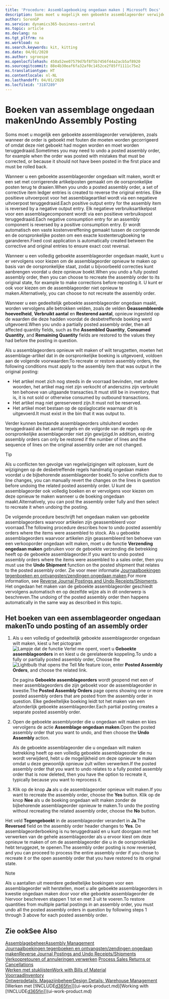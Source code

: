 ```yaml
---
title: 'Procedure: Assemblageboeking ongedaan maken | Microsoft Docs'
description: Soms moet u mogelijk een geboekte assemblageorder verwijderen, zoals wanneer de order is geboekt met fouten die moeten worden gecorrigeerd of omdat deze niet geboekt had mogen worden en moet worden teruggedraaid.
author: SorenGP
ms.service: dynamics365-business-central
ms.topic: article
ms.devlang: na
ms.tgt_pltfrm: na
ms.workload: na
ms.search.keywords: kit, kitting
ms.date: 04/01/2020
ms.author: sgroespe
ms.openlocfilehash: 450a52ee07579d7bf8f5b7456f44a2acb5af8920
ms.sourcegitcommit: 88e4b30eaf6fa32af0c1452ce2f85ff1111c75e2
ms.translationtype: HT
ms.contentlocale: nl-NL
ms.lasthandoff: 04/01/2020
ms.locfileid: "3187289"
---
```

# <a name="undo-assembly-posting"></a><span data-ttu-id="ce53c-103">Boeken van assemblage ongedaan maken</span><span class="sxs-lookup"><span data-stu-id="ce53c-103">Undo Assembly Posting</span></span>
<span data-ttu-id="ce53c-104">Soms moet u mogelijk een geboekte assemblageorder verwijderen, zoals wanneer de order is geboekt met fouten die moeten worden gecorrigeerd of omdat deze niet geboekt had mogen worden en moet worden teruggedraaid.</span><span class="sxs-lookup"><span data-stu-id="ce53c-104">Sometimes you may need to undo a posted assembly order, for example when the order was posted with mistakes that must be corrected, or because it should not have been posted in the first place and must be rolled back.</span></span>

<span data-ttu-id="ce53c-105">Wanneer u een geboekte assemblageorder ongedaan wilt maken, wordt er een set met corrigerende artikelposten gemaakt om de oorspronkelijke posten terug te draaien.</span><span class="sxs-lookup"><span data-stu-id="ce53c-105">When you undo a posted assembly order, a set of corrective item ledger entries is created to reverse the original entries.</span></span> <span data-ttu-id="ce53c-106">Elke positieve uitvoerpost voor het assemblageartikel wordt via een negatieve uitvoerpost teruggedraaid.</span><span class="sxs-lookup"><span data-stu-id="ce53c-106">Each positive output entry for the assembly item is reversed by a negative output entry.</span></span> <span data-ttu-id="ce53c-107">Elk negatieve verbruiksartikelpost voor een assemblagecomponent wordt via een positieve verbruikspost teruggedraaid.</span><span class="sxs-lookup"><span data-stu-id="ce53c-107">Each negative consumption entry for an assembly component is reversed by a positive consumption entry.</span></span> <span data-ttu-id="ce53c-108">Er wordt automatisch een vaste kostenvereffening gemaakt tussen de corrigerende en de oorspronkelijke posten om een exacte kostenterugboeking te garanderen.</span><span class="sxs-lookup"><span data-stu-id="ce53c-108">Fixed cost application is automatically created between the corrective and original entries to ensure exact cost reversal.</span></span>  

<span data-ttu-id="ce53c-109">Wanneer u een volledig geboekte assemblageorder ongedaan maakt, kunt u er vervolgens voor kiezen om de assemblageorder opnieuw te maken op basis van de oorspronkelijke staat, zodat u bijvoorbeeld correcties kunt aanbrengen voordat u deze opnieuw boekt.</span><span class="sxs-lookup"><span data-stu-id="ce53c-109">When you undo a fully posted assembly order, then you can choose to recreate the assembly order to its original state, for example to make corrections before reposting it.</span></span> <span data-ttu-id="ce53c-110">U kunt er ook voor kiezen om de assemblageorder niet opnieuw te maken.</span><span class="sxs-lookup"><span data-stu-id="ce53c-110">Alternatively, you can choose to not recreate the assembly order.</span></span>  

<span data-ttu-id="ce53c-111">Wanneer u een gedeeltelijk geboekte assemblageorder ongedaan maakt, worden vervolgens alle betrokken velden, zoals de velden **Geassembleerde hoeveelheid**, **Verbruikt aantal** en **Resterend aantal**, opnieuw ingesteld op de waarden die deze hadden voordat de desbetreffende boeking werd uitgevoerd.</span><span class="sxs-lookup"><span data-stu-id="ce53c-111">When you undo a partially posted assembly order, then all affected quantity fields, such as the **Assembled Quantity**, **Consumed Quantity**, and **Remaining Quantity** fields are restored to the values they had before the posting in question.</span></span>  

<span data-ttu-id="ce53c-112">Als u assemblageorders opnieuw wilt maken of wilt terugzetten, moeten het assemblage-artikel dat in de oorspronkelijke boeking is uitgevoerd, voldoen aan de volgende voorwaarden:</span><span class="sxs-lookup"><span data-stu-id="ce53c-112">To recreate or restore assembly orders, the following conditions must apply to the assembly item that was output in the original posting:</span></span>  

-   <span data-ttu-id="ce53c-113">Het artikel moet zich nog steeds in de voorraad bevinden, met andere woorden, het artikel mag niet zijn verkocht of anderszins zijn verbruikt ten behoeve van uitgaande transacties.</span><span class="sxs-lookup"><span data-stu-id="ce53c-113">It must still be in inventory, that is, it is not sold or otherwise consumed by outbound transactions.</span></span>  
-   <span data-ttu-id="ce53c-114">Het artikel mag niet gereserveerd zijn.</span><span class="sxs-lookup"><span data-stu-id="ce53c-114">It must not be reserved.</span></span>  
-   <span data-ttu-id="ce53c-115">Het artikel moet bestaan op de opslaglocatie waarnaar dit is uitgevoerd.</span><span class="sxs-lookup"><span data-stu-id="ce53c-115">It must exist in the bin that it was output to.</span></span>  

<span data-ttu-id="ce53c-116">Verder kunnen bestaande assemblageorders uitsluitend worden teruggedraaid als het aantal regels en de volgorde van de regels op de oorspronkelijke assemblageorder niet zijn gewijzigd.</span><span class="sxs-lookup"><span data-stu-id="ce53c-116">In addition, existing assembly orders can only be restored if the number of lines and the sequence of lines on the original assembly order are not changed.</span></span>  

> [!TIP]  
>  <span data-ttu-id="ce53c-117">Als u conflicten ten gevolge van regelwijzigingen wilt oplossen, kunt de wijzigingen op de desbetreffende regels handmatig ongedaan maken voordat u de bijbehorende assemblageorder boekt.</span><span class="sxs-lookup"><span data-stu-id="ce53c-117">To solve conflicts due to line changes, you can manually revert the changes on the lines in question before undoing the related posted assembly order.</span></span> <span data-ttu-id="ce53c-118">U kunt de assemblageorder ook volledig boeken en er vervolgens voor kiezen om deze opnieuw te maken wanneer u de boeking ongedaan maakt.</span><span class="sxs-lookup"><span data-stu-id="ce53c-118">Alternatively, you can post the assembly order fully and then select to recreate it when undoing the posting.</span></span>  

<span data-ttu-id="ce53c-119">De volgende procedure beschrijft het ongedaan maken van geboekte assemblageorders waarvoor artikelen zijn geassembleerd voor voorraad.</span><span class="sxs-lookup"><span data-stu-id="ce53c-119">The following procedure describes how to undo posted assembly orders where the items were assembled to stock.</span></span> <span data-ttu-id="ce53c-120">Als u geboekte assemblageorders waarvoor artikelen zijn geassembleerd ten behoeve van een verkooporder ongedaan wilt maken, moet u de functie **Verzending ongedaan maken** gebruiken voor de geboekte verzending die betrekking heeft op de geboekte assemblageorder.</span><span class="sxs-lookup"><span data-stu-id="ce53c-120">If you want to undo posted assembly orders where the items were assembled to a sales order, then you must use the **Undo Shipment** function on the posted shipment that relates to the posted assembly order.</span></span> <span data-ttu-id="ce53c-121">Zie voor meer informatie [Journaalboekingen tegenboeken en ontvangsten/zendingen ongedaan maken](finance-how-reverse-journal-posting.md).</span><span class="sxs-lookup"><span data-stu-id="ce53c-121">For more information, see [Reverse Journal Postings and Undo Receipts/Shipments](finance-how-reverse-journal-posting.md).</span></span> <span data-ttu-id="ce53c-122">Het ongedaan het maken van de geboekte assemblageorder geschiedt vervolgens automatisch en op dezelfde wijze als in dit onderwerp is beschreven.</span><span class="sxs-lookup"><span data-stu-id="ce53c-122">The undoing of the posted assembly order then happens automatically in the same way as described in this topic.</span></span>  

## <a name="to-undo-posting-of-an-assembly-order"></a><span data-ttu-id="ce53c-123">Het boeken van een assemblageorder ongedaan maken</span><span class="sxs-lookup"><span data-stu-id="ce53c-123">To undo posting of an assembly order</span></span>  
1.  <span data-ttu-id="ce53c-124">Als u een volledig of gedeeltelijk geboekte assemblageorder ongedaan wilt maken, kiest u het pictogram ![Lampje dat de functie Vertel me opent](media/ui-search/search_small.png "Vertel me wat u wilt doen"), voert u **Geboekte assemblageorders** in en kiest u de gerelateerde koppeling.</span><span class="sxs-lookup"><span data-stu-id="ce53c-124">To undo a fully or partially posted assembly order, Choose the ![Lightbulb that opens the Tell Me feature](media/ui-search/search_small.png "Tell me what you want to do") icon, enter **Posted Assembly Orders**, and choose the related link.</span></span>  

    <span data-ttu-id="ce53c-125">De pagina **Geboekte assemblageorders** wordt geopend met een of meer assemblageorders die zijn geboekt voor de assemblageorder in kwestie.</span><span class="sxs-lookup"><span data-stu-id="ce53c-125">The **Posted Assembly Orders** page opens showing one or more posted assembly orders that are posted from the assembly order in question.</span></span> <span data-ttu-id="ce53c-126">Elke gedeeltelijke boeking leidt tot het maken van een afzonderlijk geboekte assemblageorder.</span><span class="sxs-lookup"><span data-stu-id="ce53c-126">Each partial posting creates a separate posted assembly order.</span></span>  
2.  <span data-ttu-id="ce53c-127">Open de geboekte assemblyorder die u ongedaan wilt maken en kies vervolgens de actie **Assemblage ongedaan maken**.</span><span class="sxs-lookup"><span data-stu-id="ce53c-127">Open the posted assembly order that you want to undo, and then choose the **Undo Assembly** action.</span></span>  

    <span data-ttu-id="ce53c-128">Als de geboekte assemblageorder die u ongedaan wilt maken betrekking heeft op een volledig geboekte assemblageorder die nu wordt verwijderd, hebt u de mogelijkheid om deze opnieuw te maken omdat u deze gewoonlijk opnieuw zult willen verwerken.</span><span class="sxs-lookup"><span data-stu-id="ce53c-128">If the posted assembly order that you want to undo relates to a fully posted assembly order that is now deleted, then you have the option to recreate it, typically because you want to reprocess it.</span></span>  
3.  <span data-ttu-id="ce53c-129">Klik op de knop **Ja** als u de assemblageorder opnieuw wilt maken.</span><span class="sxs-lookup"><span data-stu-id="ce53c-129">If you want to recreate the assembly order, choose the **Yes** button.</span></span> <span data-ttu-id="ce53c-130">Klik op de knop **Nee** als u de boeking ongedaan wilt maken zonder de bijbehorende assemblageorder opnieuw te maken.</span><span class="sxs-lookup"><span data-stu-id="ce53c-130">To undo the posting without recreating the related assembly order, choose the **No** button.</span></span>  

<span data-ttu-id="ce53c-131">Het veld **Tegengeboekt** in de assemblageorder verandert in **Ja**.</span><span class="sxs-lookup"><span data-stu-id="ce53c-131">The **Reversed** field on the assembly order header changes to **Yes**.</span></span> <span data-ttu-id="ce53c-132">De assemblageorderboeking is nu teruggedraaid en u kunt doorgaan met het verwerken van de gehele assemblageorder als u ervoor kiest om deze opnieuw te maken of om de assemblageorder die u in de oorspronkelijke hebt teruggezet, te openen.</span><span class="sxs-lookup"><span data-stu-id="ce53c-132">The assembly order posting is now reversed, and you can proceed to process the entire assembly order if you chose to recreate it or the open assembly order that you have restored to its original state.</span></span>  

> [!NOTE]  
>  <span data-ttu-id="ce53c-133">Als u aantallen uit meerdere gedeeltelijke boekingen voor een assemblageorder wilt herstellen, moet u alle geboekte assemblageorders in kwestie ongedaan maken door voor elke geboekte assemblageorder de hiervoor beschreven stappen 1 tot en met 3 uit te voeren.</span><span class="sxs-lookup"><span data-stu-id="ce53c-133">To restore quantities from multiple partial postings in an assembly order, you must undo all the posted assembly orders in question by following steps 1 through 3 above for each posted assembly order.</span></span>  

## <a name="see-also"></a><span data-ttu-id="ce53c-134">Zie ook</span><span class="sxs-lookup"><span data-stu-id="ce53c-134">See Also</span></span>  
[<span data-ttu-id="ce53c-135">Assemblagebeheer</span><span class="sxs-lookup"><span data-stu-id="ce53c-135">Assembly Management</span></span>](assembly-assemble-items.md)  
[<span data-ttu-id="ce53c-136">Journaalboekingen tegenboeken en ontvangsten/zendingen ongedaan maken</span><span class="sxs-lookup"><span data-stu-id="ce53c-136">Reverse Journal Postings and Undo Receipts/Shipments</span></span>](finance-how-reverse-journal-posting.md)  
<span data-ttu-id="ce53c-137">[Verkoopretouren of annuleringen verwerken](sales-how-process-sales-returns-cancellations.md)  </span><span class="sxs-lookup"><span data-stu-id="ce53c-137">[Process Sales Returns or Cancellations](sales-how-process-sales-returns-cancellations.md)  </span></span>  
[<span data-ttu-id="ce53c-138">Werken met stuklijsten</span><span class="sxs-lookup"><span data-stu-id="ce53c-138">Work with Bills of Material</span></span>](inventory-how-work-BOMs.md)  
[<span data-ttu-id="ce53c-139">Voorraad</span><span class="sxs-lookup"><span data-stu-id="ce53c-139">Inventory</span></span>](inventory-manage-inventory.md)  
[<span data-ttu-id="ce53c-140">Ontwerpdetails: Magazijnbeheer</span><span class="sxs-lookup"><span data-stu-id="ce53c-140">Design Details: Warehouse Management</span></span>](design-details-warehouse-management.md)  
<span data-ttu-id="ce53c-141">[Werken met [!INCLUDE[d365fin](includes/d365fin_md.md)]](ui-work-product.md)</span><span class="sxs-lookup"><span data-stu-id="ce53c-141">[Working with [!INCLUDE[d365fin](includes/d365fin_md.md)]](ui-work-product.md)</span></span>
